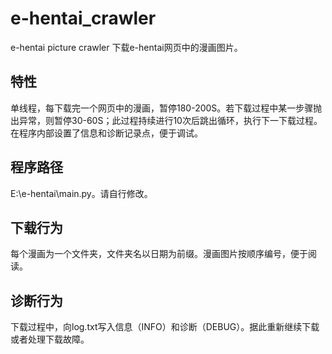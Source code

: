 # e-hentai_crawler
  e-hentai picture crawler
  下载e-hentai网页中的漫画图片。

## 特性

  单线程，每下载完一个网页中的漫画，暂停180-200S。若下载过程中某一步骤抛出异常，则暂停30-60S；此过程持续进行10次后跳出循环，执行下一下载过程。在程序内部设置了信息和诊断记录点，便于调试。

## 程序路径

  E:\e-hentai\main.py。请自行修改。

## 下载行为

  每个漫画为一个文件夹，文件夹名以日期为前缀。漫画图片按顺序编号，便于阅读。

## 诊断行为

  下载过程中，向log.txt写入信息（INFO）和诊断（DEBUG）。据此重新继续下载或者处理下载故障。
